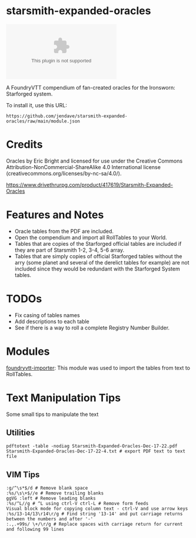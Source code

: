 # starsmith-expanded-oracles

![Download count of latest release](https://img.shields.io/github/downloads/jendave/starsmith-expanded-oracles/archive/refs/heads/main.zip?style=for-the-badge)

A FoundryVTT compendium of fan-created oracles for the Ironsworn: Starforged system.

To install it, use this URL:

```
https://github.com/jendave/starsmith-expanded-oracles/raw/main/module.json
```

# Credits

Oracles by Eric Bright and licensed for use under the Creative Commons Attribution-NonCommercial-ShareAlike 4.0 International license (creativecommons.org/licenses/by-nc-sa/4.0/).

https://www.drivethrurpg.com/product/417619/Starsmith-Expanded-Oracles

# Features and Notes
* Oracle tables from the PDF are included. 
* Open the compendium and import all RollTables to your World.
* Tables that are copies of the Starforged official tables are included if they are part of Starsmith 1-2, 3-4, 5-6 array. 
* Tables that are simply copies of official Starforged tables without the arry (some planet and several of the derelict tables for example) are not included since they would be redundant with the Starforged System tables.

# TODOs
* Fix casing of tables names
* Add descriptions to each table
* See if there is a way to roll a complete Registry Number Builder.

# Modules
[foundryvtt-importer](https://github.com/EthanJWright/foundryvtt-importer): This module was used to import the tables from text to RollTables.

# Text Manipulation Tips
Some small tips to manipulate the text

## Utilities
```
pdftotext -table -nodiag Starsmith-Expanded-Oracles-Dec-17-22.pdf Starsmith-Expanded-Oracles-Dec-17-22-4.txt # export PDF text to text file
```
## VIM Tips
```
:g/^\s*$/d # Remove blank space
:%s/\s\+$//e # Remove trailing blanks
ggVG :left # Remove leading blanks
:%s/^L//g # ^L using ctrl-V ctrl-L # Remove form feeds
Visual block mode for copying column text - ctrl-V and use arrow keys
:%s/13-14/13\r14\r/g # Find string '13-14' and put carriage returns between the numbers and after '-'
:.,.+99s/ \+/\r/g # Replace spaces with carriage return for current and following 99 lines
```
